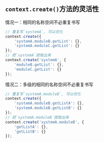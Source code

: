 ## `context.create()`方法的灵活性

情况一：相同的名称空间不必重复书写

```js
// 重复写`systemA`, 可以优化
context.create({
    'systemA.moduleB.getList': {},
    'systemA.moduleC.getList': {}
});
// 把`systemA`提取出来
context.create('systemA', {
    'moduleB.getList': {},
    'moduleC.getList': {}
});
```

情况二：多级的相同的名称空间不必重复书写

```js
// 重复写`systemA.moduleB`, 可以优化
context.create({
    'systemA.moduleB.getListA': {},
    'systemA.moduleB.getListB': {}
});
// 把`systemA.moduleB`提取出来
context.create('systemA.moduleB', {
    'getListA': {},
    'getListB': {}
});
```

